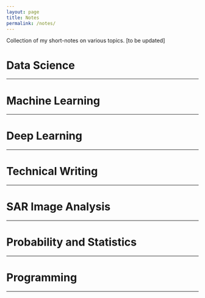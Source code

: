 ```yaml
---
layout: page
title: Notes
permalink: /notes/
---
```


Collection of my short-notes on various topics. [to be updated]

# Data Science

------
# Machine Learning

------

# Deep Learning

-----
# Technical Writing

----
# SAR Image Analysis

-----
# Probability and Statistics

----
# Programming


----
